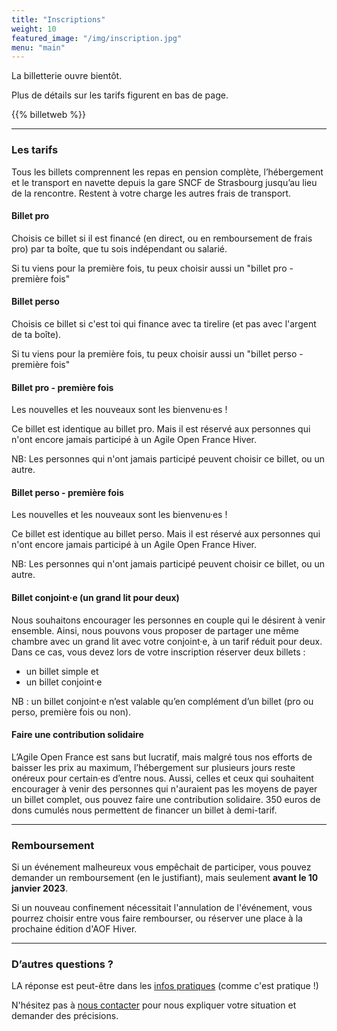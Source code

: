 ```yaml
---
title: "Inscriptions"
weight: 10
featured_image: "/img/inscription.jpg"
menu: "main"
---
```


La billetterie ouvre bientôt.

Plus de détails sur les tarifs figurent en bas de page.

{{% billetweb %}}

---

### Les tarifs

Tous les billets comprennent les repas en pension complète, l’hébergement et le
transport en navette depuis la gare SNCF de Strasbourg jusqu’au lieu de la
rencontre. Restent à votre charge les autres frais de transport.


#### Billet pro

Choisis ce billet si il est financé (en direct, ou en remboursement de frais pro) par ta boîte, que tu sois indépendant ou salarié.

Si tu viens pour la première fois, tu peux choisir aussi un "billet pro - première fois"

#### Billet perso

Choisis ce billet si c'est toi qui finance avec ta tirelire (et pas avec l'argent de ta boîte).

Si tu viens pour la première fois, tu peux choisir aussi un "billet perso - première fois"

#### Billet pro - première fois

Les nouvelles et les nouveaux sont les bienvenu·es !

Ce billet est identique au billet pro. Mais il est réservé aux personnes qui
n'ont encore jamais participé à un Agile Open France Hiver.

NB: Les personnes qui n'ont jamais participé peuvent choisir ce billet,
ou un autre.

#### Billet perso - première fois

Les nouvelles et les nouveaux sont les bienvenu·es !

Ce billet est identique au billet perso. Mais il est réservé aux personnes qui
n'ont encore jamais participé à un Agile Open France Hiver.

NB: Les personnes qui n'ont jamais participé peuvent choisir ce billet,
ou un autre.

#### Billet conjoint·e (un grand lit pour deux)

Nous souhaitons encourager les personnes en couple qui le désirent à venir
ensemble. Ainsi, nous pouvons vous proposer de partager une même chambre avec
un grand lit avec votre conjoint·e, à un tarif réduit pour deux. Dans ce cas,
vous devez lors de votre inscription réserver deux billets :

- un billet simple et
- un billet conjoint·e

NB : un billet conjoint·e n’est valable qu’en complément d’un billet (pro ou perso, première fois ou non).

#### Faire une contribution solidaire

L’Agile Open France est sans but lucratif, mais malgré tous nos efforts de
baisser les prix au maximum, l’hébergement sur plusieurs jours reste onéreux
pour certain·es d’entre nous. Aussi, celles et ceux qui souhaitent encourager à
venir des personnes qui n'auraient pas les moyens de payer un billet complet,
ous pouvez faire une contribution solidaire. 350 euros de dons cumulés nous
permettent de financer un billet à demi-tarif.

---

### Remboursement

Si un événement malheureux vous empêchait de participer, vous pouvez demander
un remboursement (en le justifiant), mais seulement **avant le 10 janvier
2023**.

Si un nouveau confinement nécessitait l'annulation de l'événement, vous pourrez
choisir entre vous faire rembourser, ou réserver une place à la prochaine
édition d'AOF Hiver.

---

### D’autres questions ?

LA réponse est peut-être dans les [infos pratiques](/pratique) (comme c'est pratique !)

N'hésitez pas à [nous contacter](staff-at-agileopenfrance-point-com) pour nous
expliquer votre situation et demander des précisions.
